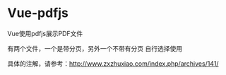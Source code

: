 # Vue-pdfjs
Vue使用pdfjs展示PDF文件

有两个文件，一个是带分页，另外一个不带有分页
自行选择使用

具体的注解，请参考：http://www.zxzhuxiao.com/index.php/archives/141/
